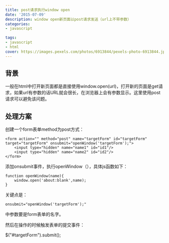 ```yaml
---
title: post请求执行window open
date: '2015-07-09'
description: window open新页面以post请求发送（url上不带参数）
categories:
- javascript

tags:
- javascript
- html
cover: https://images.pexels.com/photos/6913844/pexels-photo-6913844.jpeg
---
```

## 背景 ##
一般在html中打开新页面都是直接使用window.open(url)，打开新的页面是get请求，如果url有参数的话URL就会很长，在浏览器上会有参数显示。这里使用post请求可以避免该问题。

## 处理方案 ##

创建一个form表单method为post方式：

	<form action="" method="post" name="targetForm" id="targetForm" target="targetForm" onsubmit="openWindow('targetForm');">
		<input type="hidden" name="name1" id="id1"/>
		<input type="hidden" name="name2" id="id2"/>
	</form>

添加onsubmit事件，执行openWindow（），具体js函数如下：

	function openWindow(name){    
		window.open('about:blank',name);     
	}  

关键点是：

	onsubmit="openWindow('targetForm');"

中参数要是form表单的名字。

然后在操作的时候触发表单的提交事件：

$("#targetForm").submit();
